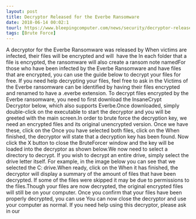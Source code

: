 ```yaml
---
layout: post
title: Decryptor Released for the Everbe Ransomware
date: 2018-06-14 00:02:1
tourl: https://www.bleepingcomputer.com/news/security/decryptor-released-for-the-everbe-ransomware/
tags: [Brute Force]
---
```

A decryptor for the Everbe Ransomware was released by When victims are infected, their files will be encrypted and will  have the In each folder that a file is encrypted, the ransomware will also create a ransom note namedFor those who have been infected by the Everbe Ransomware and have files that are encrypted, you can use the guide below to decrypt your files for free. If you need help decrypting your files, feel free to ask in the Victims of the Everbe ransomware can be identified by having their files encrypted and renamed to have a .everbe extension. To decrypt files encrypted by the Everbe ransomware, you need to first download the InsaneCrypt Decryptor below, which also supports Everbe.Once downloaded, simply double-click on the executable to start the decryptor and you will be greeted with the main screen.In order to brute force the decryption key, we need an encrypted files and its original unencrypted version. Once we have these, click on the Once you have selected both files, click on the When finished, the decryptor will state that a decryption key has been found. Now click the X button to close the BruteForcer window and the key will be loaded into the decryptor as shown below.We now need to select a directory to decrypt. If you wish to decrypt an entire drive, simply select the drive letter itself. For example, in the image below you can see that we selected the C: drive.When ready, click on the When it has finished, the decryptor will display a summary of the amount of files that have been decrypted. If some of the files were skipped it may be due to permissions to the files.Though your files are now decrypted, the original encrypted files will still be on your computer. Once you confirm that your files have been properly decrypted, you can use You can now close the decryptor and use your computer as normal. If you need help using this decryptor, please ask in our  